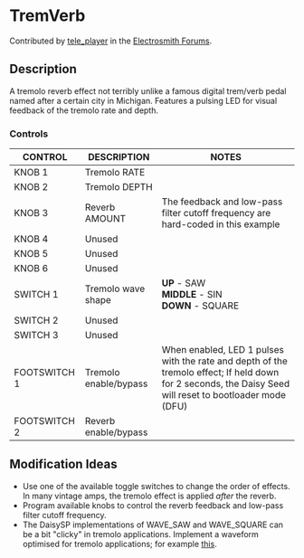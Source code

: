 # TremVerb

Contributed by [tele_player](https://forum.electro-smith.com/u/tele_player/summary) in the [Electrosmith Forums](https://forum.electro-smith.com/t/hothouse-dsp-pedal-kit/5631/14).

## Description

A tremolo reverb effect not terribly unlike a famous digital trem/verb pedal named after a certain city in Michigan. Features a pulsing LED for visual feedback of the tremolo rate and depth.

### Controls

| CONTROL | DESCRIPTION | NOTES |
|-|-|-|
| KNOB 1 | Tremolo RATE |  |
| KNOB 2 | Tremolo DEPTH |  |
| KNOB 3 | Reverb AMOUNT | The feedback and low-pass filter cutoff frequency are hard-coded in this example |
| KNOB 4 | Unused |  |
| KNOB 5 | Unused |  |
| KNOB 6 | Unused |  |
| SWITCH 1 | Tremolo wave shape | **UP** - SAW<br/>**MIDDLE** - SIN<br/>**DOWN** - SQUARE |
| SWITCH 2 | Unused | |
| SWITCH 3 | Unused | |
| FOOTSWITCH 1 | Tremolo enable/bypass | When enabled, LED 1 pulses with the rate and depth of the tremolo effect; If held down for 2 seconds, the Daisy Seed will reset to bootloader mode (DFU) |
| FOOTSWITCH 2 | Reverb enable/bypass |  |

## Modification Ideas

* Use one of the available toggle switches to change the order of effects. In many vintage amps, the tremolo effect is applied *after* the reverb.
* Program available knobs to control the reverb feedback and low-pass filter cutoff frequency.
* The DaisySP implementations of WAVE_SAW and WAVE_SQUARE can be a bit "clicky" in tremolo applications. Implement a waveform optimised for tremolo applications; for example [this](https://forum.electro-smith.com/t/a-rounded-square-waveform/5129/2).
